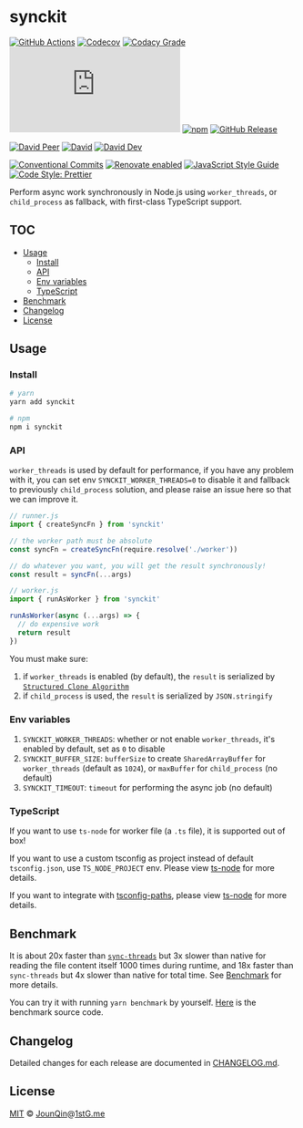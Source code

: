 # synckit

[![GitHub Actions](https://github.com/rx-ts/synckit/workflows/CI/badge.svg)](https://github.com/rx-ts/synckit/actions/workflows/ci.yml)
[![Codecov](https://img.shields.io/codecov/c/github/rx-ts/synckit.svg)](https://codecov.io/gh/rx-ts/synckit)
[![Codacy Grade](https://img.shields.io/codacy/grade/3eaf9a96ad12491493b712a6a99028c5)](https://www.codacy.com/gh/rx-ts/synckit)
[![type-coverage](https://img.shields.io/badge/dynamic/json.svg?label=type-coverage&prefix=%E2%89%A5&suffix=%&query=$.typeCoverage.atLeast&uri=https%3A%2F%2Fraw.githubusercontent.com%2Frx-ts%2Fsynckit%2Fmain%2Fpackage.json)](https://github.com/plantain-00/type-coverage)
[![npm](https://img.shields.io/npm/v/synckit.svg)](https://www.npmjs.com/package/synckit)
[![GitHub Release](https://img.shields.io/github/release/rx-ts/synckit)](https://github.com/rx-ts/synckit/releases)

[![David Peer](https://img.shields.io/david/peer/rx-ts/synckit.svg)](https://david-dm.org/rx-ts/synckit?type=peer)
[![David](https://img.shields.io/david/rx-ts/synckit.svg)](https://david-dm.org/rx-ts/synckit)
[![David Dev](https://img.shields.io/david/dev/rx-ts/synckit.svg)](https://david-dm.org/rx-ts/synckit?type=dev)

[![Conventional Commits](https://img.shields.io/badge/conventional%20commits-1.0.0-yellow.svg)](https://conventionalcommits.org)
[![Renovate enabled](https://img.shields.io/badge/renovate-enabled-brightgreen.svg)](https://renovatebot.com)
[![JavaScript Style Guide](https://img.shields.io/badge/code_style-standard-brightgreen.svg)](https://standardjs.com)
[![Code Style: Prettier](https://img.shields.io/badge/code_style-prettier-ff69b4.svg)](https://github.com/prettier/prettier)

Perform async work synchronously in Node.js using `worker_threads`, or `child_process` as fallback, with first-class TypeScript support.

## TOC <!-- omit in toc -->

- [Usage](#usage)
  - [Install](#install)
  - [API](#api)
  - [Env variables](#env-variables)
  - [TypeScript](#typescript)
- [Benchmark](#benchmark)
- [Changelog](#changelog)
- [License](#license)

## Usage

### Install

```sh
# yarn
yarn add synckit

# npm
npm i synckit
```

### API

`worker_threads` is used by default for performance, if you have any problem with it, you can set env `SYNCKIT_WORKER_THREADS=0` to disable it and fallback to previously `child_process` solution, and please raise an issue here so that we can improve it.

```js
// runner.js
import { createSyncFn } from 'synckit'

// the worker path must be absolute
const syncFn = createSyncFn(require.resolve('./worker'))

// do whatever you want, you will get the result synchronously!
const result = syncFn(...args)
```

```js
// worker.js
import { runAsWorker } from 'synckit'

runAsWorker(async (...args) => {
  // do expensive work
  return result
})
```

You must make sure:

1. if `worker_threads` is enabled (by default), the `result` is serialized by [`Structured Clone Algorithm`](https://developer.mozilla.org/en-US/docs/Web/API/Web_Workers_API/Structured_clone_algorithm)
2. if `child_process` is used, the `result` is serialized by `JSON.stringify`

### Env variables

1. `SYNCKIT_WORKER_THREADS`: whether or not enable `worker_threads`, it's enabled by default, set as `0` to disable
2. `SYNCKIT_BUFFER_SIZE`: `bufferSize` to create `SharedArrayBuffer` for `worker_threads` (default as `1024`), or `maxBuffer` for `child_process` (no default)
3. `SYNCKIT_TIMEOUT`: `timeout` for performing the async job (no default)

### TypeScript

If you want to use `ts-node` for worker file (a `.ts` file), it is supported out of box!

If you want to use a custom tsconfig as project instead of default `tsconfig.json`, use `TS_NODE_PROJECT` env. Please view [ts-node](https://github.com/TypeStrong/ts-node#tsconfig) for more details.

If you want to integrate with [tsconfig-paths](https://www.npmjs.com/package/tsconfig-paths), please view [ts-node](https://github.com/TypeStrong/ts-node#paths-and-baseurl) for more details.

## Benchmark

It is about 20x faster than [`sync-threads`](https://github.com/lambci/sync-threads) but 3x slower than native for reading the file content itself 1000 times during runtime, and 18x faster than `sync-threads` but 4x slower than native for total time. See [Benchmark](./benchmarks/benchmark.txt) for more details.

You can try it with running `yarn benchmark` by yourself. [Here](./benchmarks/benchmark.js) is the benchmark source code.

## Changelog

Detailed changes for each release are documented in [CHANGELOG.md](./CHANGELOG.md).

## License

[MIT][] © [JounQin][]@[1stG.me][]

[1stg.me]: https://www.1stg.me
[jounqin]: https://GitHub.com/JounQin
[mit]: http://opensource.org/licenses/MIT

